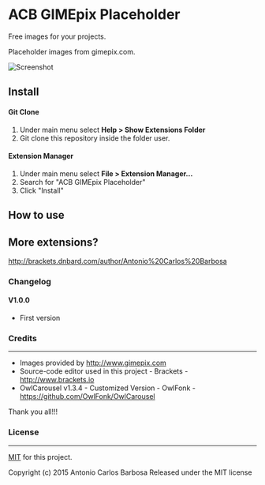 ACB GIMEpix Placeholder
=======================

Free images for your projects.

Placeholder images from gimepix.com.

![Screenshot](https://github.com/acbarbosa1964/acb-sample-gifs/blob/master/images/acb-gimepix-demo.gif?raw=true)

## Install

#### Git Clone

1. Under main menu select **Help > Show Extensions Folder**
2. Git clone this repository inside the folder user.

#### Extension Manager

1. Under main menu select **File > Extension Manager...**
2. Search for "ACB GIMEpix Placeholder"
3. Click "Install"

## How to use


## More extensions?

http://brackets.dnbard.com/author/Antonio%20Carlos%20Barbosa



### Changelog

#### V1.0.0

* First version

### Credits
---

- Images provided by http://www.gimepix.com
- Source-code editor used in this project - Brackets - http://www.brackets.io
- OwlCarousel v1.3.4 - Customized Version - OwlFonk - https://github.com/OwlFonk/OwlCarousel

Thank you all!!!

### License
---

[MIT](https://raw.githubusercontent.com/acbarbosa1964/acb-bootstrap-snippets/master/LICENSE) for this project.

Copyright (c) 2015 Antonio Carlos Barbosa
Released under the MIT license
